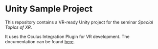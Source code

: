 # Unity Sample Project

This repository contains a VR-ready Unity project for the seminar _Special Topics of XR_.

It uses the Oculus Integration Plugin for VR development. The documentation can be found [here](https://developer.oculus.com/documentation/unity/unity-utilities-overview/). 


